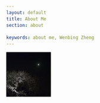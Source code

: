 ```yaml
---
layout: default
title: About Me 
section: about

keywords: about me, Wenbing Zheng
---
```


<img src='/files/images/chyyy.jpg' title='春-夜-月-樱' alt='春-夜-月-樱-图' width='120px' />

